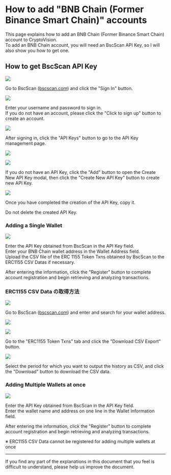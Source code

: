 # How to add "BNB Chain (Former Binance Smart Chain)" accounts

This page explains how to add an BNB Chain (Former Binance Smart Chain) account to CryptoVision.  
To add an BNB Chain account, you will need an BscScan API Key, so I will also show you how to get one.

## How to get BscScan API Key

![](../assets/img/bscscan-apikey-1.jpg)

Go to BscScan ([bscscan.com](https://bscscan.com)) and click the "Sign In" button.

![](../assets/img/bscscan-apikey-2.jpg)

Enter your username and password to sign in.  
If you do not have an account, please click the "Click to sign up" button to create an account.

![](../assets/img/bscscan-apikey-3.jpg)

After signing in, click the "API Keys" button to go to the API Key management page.

![](../assets/img/bscscan-apikey-4.jpg)

![](../assets/img/bscscan-apikey-5.jpg)

If you do not have an API Key, click the "Add" button to open the Create New API Key modal, then click the "Create New API Key" button to create new API Key.

![](../assets/img/bscscan-apikey-6.jpg)

Once you have completed the creation of the API Key, copy it.

Do not delete the created API Key.

### Adding a Single Wallet

![](../assets/img/account-chain-bnb-1.jpg)

Enter the API Key obtained from BscScan in the API Key field.  
Enter your BNB Chain wallet address in the Wallet Address field.  
Upload the CSV file of the ERC 1155 Token Txns obtained by BscScan to the ERC1155 CSV Datas if necessary.

After entering the information, click the "Register" button to complete account registration and begin retrieving and analyzing transactions.

### ERC1155 CSV Data の取得方法

![](../assets/img/account-chain-bnb-3.jpg)

Go to BscScan ([bscscan.com](https://bscscan.com)) and enter and search for your wallet address.

![](../assets/img/account-chain-bnb-4.jpg)

![](../assets/img/account-chain-bnb-5.jpg)

Go to the "ERC1155 Token Txns" tab and click the "Download CSV Export" button.

![](../assets/img/account-chain-bnb-6.jpg)

Select the period for which you want to output the history as CSV, and click the "Download" button to download the CSV data.

### Adding Multiple Wallets at once

![](../assets/img/account-chain-bnb-2.jpg)

Enter the API Key obtained from BscScan in the API Key field.  
Enter the wallet name and address on one line in the Wallet Information field.

After entering the information, click the "Register" button to complete account registration and begin retrieving and analyzing transactions.

※ ERC1155 CSV Data cannot be registered for adding multiple wallets at once

---

If you find any part of the explanations in this document that you feel is difficult to understand, please help us improve the document.
